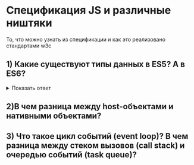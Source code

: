 # Спецификация JS и различные ништяки

То, что можно узнать из спецификации и как это реализовано стандартами w3c

## 1) Какие существуют типы данных в ES5? А в ES6?
<details>
  <summary>Показать ответ</summary>
  
```
По реализации:
	1.Undefined
	2.Object (typeof null)
	3.Boolean
	4.Number (typeof Infinity и typeof NaN)
	5.String
	6.Symbol
	7.Object
	8.Function
	9.Скоро внесут в спецификацию - BigInt (typeof 1n). 
	Добавлен был в ES6.
```

```
По cпецификации:
	1.Undefined
	2.Null
	3.Boolean
	4.Number
	5.String
	6.Symbol
	7.Object (does not implement [[Call]])
	8.Object (implements [[Call]])	
```
  
</details>

## 2)В чем разница между host-объектами и нативными объектами?

## 3) Что такое цикл событий (event loop)? В чем разница между стеком вызовов (call stack) и очередью событий (task queue)?
